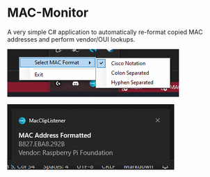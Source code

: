 # MAC-Monitor

A very simple C# application to automatically re-format copied MAC addresses and perform vendor/OUI lookups. 

![Format Options](docs/img_context.png)

![Notification](docs/img_notification.png)

